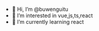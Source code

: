 - 👋 Hi, I’m @buwenguitu
- 👀 I’m interested in vue,js,ts,react
- 🌱 I’m currently learning react
<!---
buwenguitu/buwenguitu is a ✨ special ✨ repository because its `README.md` (this file) appears on your GitHub profile.
You can click the Preview link to take a look at your changes.
--->
